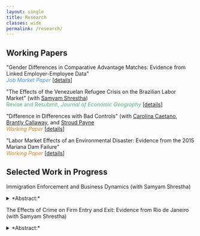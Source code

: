 ```yaml
---
layout: single
title: Research
classes: wide
permalink: /research/
---
```


## Working Papers

"Gender Differences in Comparative Advantage Matches: Evidence from Linked Employer-Employee Data" <br />
<span style="color:#4a90e2;">*Job Market Paper*</span> [[details](/workingpapers/assortmatch.md)]

"The Effects of the Venezuelan Refugee Crisis on the Brazilian Labor Market" (with [Samyam Shrestha](https://shsamyam.org)) <br />
<span style="color:#50b27c;">Revise and Resubmit, *Journal of Economic Geography*</span> [[details](/workingpapers/vzcrisis.md)]

"Difference in Differences with Bad Controls" (with [Carolina Caetano](http://www.carolinacaetano.net), [Brantly Callaway](https://bcallaway11.github.io), and [Stroud Payne](https://as.vanderbilt.edu/economics/bio/stroud-payne/)<br />
<span style="color:#d9822b;">*Working Paper*</span> [[details](/workingpapers/badcontrols.md)]

"Labor Market Effects of an Environmental Disaster: Evidence from the 2015 Mariana Dam Failure"  <br />
<span style="color:#d9822b;">*Working Paper*</span> [[details](/workingpapers/mariana.md)]



## Selected Work in Progress

Immigration Enforcement and Business Dynamics (with Samyam Shrestha)
<details>
  <summary>*Abstract:*</summary>
  <p>We analyze whether reducing the undocumented immigrant population affects the local business dynamics and the entrepreneurial climate by leveraging the temporal and spatial variation in the implementation of the Secure Communities (SC) program. SC relies on data-sharing between local law enforcement agencies to identify and arrest undocumented immigrants. We find that the SC implementation at the commuting zone level reduced the number of establishments and establishment entries, and increased establishment exits in the construction sector, along with a decrease in job creation. As expected, we find no effect on economic sectors with a traditionally low percentage of immigrant workers. Surprisingly, we also find no significant effects in the agricultural sector. We are currently working on testing four potential mechanisms to explain the effects in the construction sector, which we call the \textit{entrepreneurial drain effect}, the \textit{chilling effect}, the \textit{labor cost effect}, and the \textit{consumption effect} respectively.</p>
</details>

The Effects of Crime on Firm Entry and Exit: Evidence from Rio de Janeiro (with Samyam Shrestha)
<details>
  <summary>*Abstract:*</summary>
  <p>This paper examines the effects of crime on firm entry and exit in the Brazilian city of Rio de Janeiro, using data on the universe of firms and establishments in the city from 2007 to 2017. By spatially locating firms and merging this information with granular neighborhood-level crime data, which includes detailed records of crime type, time, and severity, we investigate how crime influences the local business environment. We address endogeneity and simultaneity issues through an instrumental variable approach, leveraging spatiotemporal variations in the Pacifying Police Unit program that deployed the Brazilian military across Rio de Janeiro neighborhoods in the lead-up to the 2014 FIFA World Cup and 2016 Olympics. We identify neighborhoods with persistently high crime levels that did not receive military intervention to serve as a control group. Our hypothesis is that firms are more likely to enter areas where crime has been reduced and less likely to exit them. We explore heterogeneity at the level of crime type, firm size, industry, and productivity distribution.</p>
</details>


